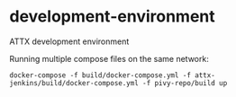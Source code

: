 # development-environment
ATTX development environment

Running multiple compose files on the same network:
```
docker-compose -f build/docker-compose.yml -f attx-jenkins/build/docker-compose.yml -f pivy-repo/build up
```
